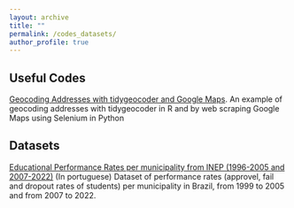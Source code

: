 ```yaml
---
layout: archive
title: ""
permalink: /codes_datasets/
author_profile: true
---
```



<h2>Useful Codes</h2>

[Geocoding Addresses with tidygeocoder and Google Maps](https://github.com/femdias/Geocoding-Addresses).
An example of geocoding addresses with tidygeocoder in R and by web scraping Google Maps using Selenium in Python

<h2>Datasets</h2>

[Educational Performance Rates per municipality from INEP (1996-2005 and 2007-2022)](https://github.com/femdias/taxas-rendimento-escolar-inep) (In portuguese)
Dataset of performance rates (approvel, fail and dropout rates of students) per municipality in Brazil, from 1999 to 2005 and from 2007 to 2022.




